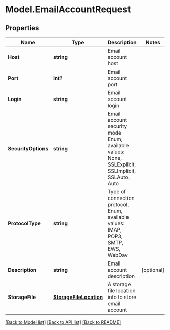 # Model.EmailAccountRequest
## Properties
Name | Type | Description | Notes
------------ | ------------- | ------------- | -------------
**Host** | **string** | Email account host              | 
**Port** | **int?** | Email account port              | 
**Login** | **string** | Email account login              | 
**SecurityOptions** | **string** | Email account security mode Enum, available values: None, SSLExplicit, SSLImplicit, SSLAuto, Auto | 
**ProtocolType** | **string** | Type of connection protocol. Enum, available values: IMAP, POP3, SMTP, EWS, WebDav | 
**Description** | **string** | Email account description              | [optional] 
**StorageFile** | [**StorageFileLocation**](StorageFileLocation.md) | A storage file location info to store email account              | 



[[Back to Model list]](README.md#documentation-for-models) [[Back to API list]](README.md#documentation-for-api-endpoints) [[Back to README]](README.md)


